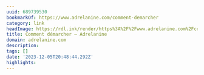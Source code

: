 ```yaml
---
uuid: 689739530
bookmarkOf: https://www.adrelanine.com/comment-demarcher
category: link
headImage: https://rdl.ink/render/https%3A%2F%2Fwww.adrelanine.com%2Fcomment-demarcher
title: Comment démarcher — Adrelanine
domain: adrelanine.com
description: 
tags: []
date: '2023-12-05T20:48:44.292Z'
highlights: 
---
```



